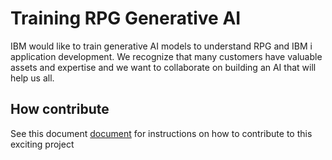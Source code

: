 # Training RPG Generative AI

IBM would like to train generative AI models to understand RPG and IBM i application development.
We recognize that many customers have valuable assets and expertise and we want to collaborate on building an AI that will help us all.

## How contribute

See this document [document](how_to_contribute_to_AI_training.md) for instructions on how to contribute to this exciting project
